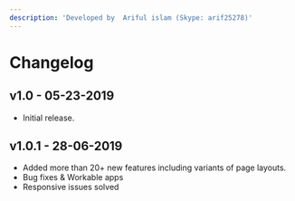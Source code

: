 ```yaml
---
description: 'Developed by  Ariful islam (Skype: arif25278)'
---
```


# Changelog

## v1.0 - 05-23-2019

* Initial release.

## v1.0.1 - 28-06-2019

* Added more than 20+ new features including variants of page layouts.
* Bug fixes & Workable apps
* Responsive issues solved

